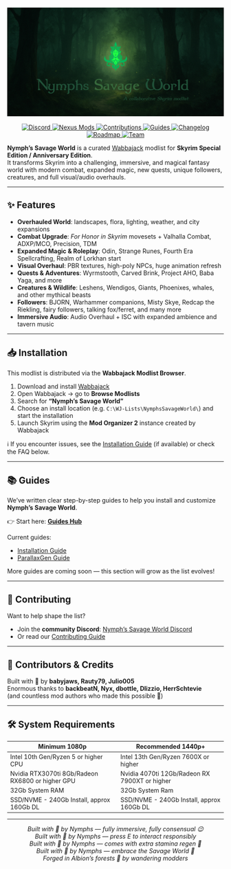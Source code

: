 <p align="center">
  <img src="./.github/assets/banner.png" alt="Nymphs Savage World Banner">
</p>

<p align="center">
  <a href="https://discord.gg/ezJVqBJvVj">
    <img src="https://img.shields.io/discord/1394645088235159643?label=Discord&style=flat-square&logo=discord&logoColor=white&labelColor=0a4d00&color=2e8b57" alt="Discord">
  </a>
  <a href="https://www.nexusmods.com/skyrimspecialedition/mods/154913">
    <img src="https://img.shields.io/badge/Nexus-NSW?style=flat-square&logo=nexusmods&logoColor=white&labelColor=0d4d00&color=3cb371" alt="Nexus Mods">
  </a>
  <a href="./.github/CONTRIBUTING.md">
    <img src="https://img.shields.io/badge/Contribute-Join%20Us?style=flat-square&logo=gitbook&logoColor=white&labelColor=114d00&color=2e8b57" alt="Contributions">
  </a>
  <a href="./.github/GUIDES.md">
    <img src="https://img.shields.io/badge/Guides-HowTo?style=flat-square&logo=readthedocs&logoColor=white&labelColor=1c4d00&color=006400" alt="Guides">
  </a>
  <a href="./.github/CHANGELOG.md">
    <img src="https://img.shields.io/badge/Changelog-History?style=flat-square&logo=readthedocs&logoColor=white&labelColor=1c4d00&color=006400" alt="Changelog">
  </a>
  <a href="./ROADMAP.md">
    <img src="https://img.shields.io/badge/Roadmap-Plans?style=flat-square&logo=github&logoColor=white&labelColor=1c4d00&color=2e8b57" alt="Roadmap">
  </a>
  <a href="./.github/TEAM.md">
    <img src="https://img.shields.io/badge/Team-Nymph%20Nerds?style=flat-square&logo=readthedocs&logoColor=white&labelColor=1c4d00&color=2e8b57" alt="Team">
  </a>
</p>


**Nymph’s Savage World** is a curated [Wabbajack](https://www.wabbajack.org/) modlist for **Skyrim Special Edition / Anniversary Edition**.  
It transforms Skyrim into a challenging, immersive, and magical fantasy world with modern combat, expanded magic, new quests, unique followers, creatures, and full visual/audio overhauls.

---

## ✨ Features

- **Overhauled World**: landscapes, flora, lighting, weather, and city expansions  
- **Combat Upgrade**: *For Honor in Skyrim* movesets + Valhalla Combat, ADXP/MCO, Precision, TDM  
- **Expanded Magic & Roleplay**: Odin, Strange Runes, Fourth Era Spellcrafting, Realm of Lorkhan start  
- **Visual Overhaul**: PBR textures, high-poly NPCs, huge animation refresh  
- **Quests & Adventures**: Wyrmstooth, Carved Brink, Project AHO, Baba Yaga, and more  
- **Creatures & Wildlife**: Leshens, Wendigos, Giants, Phoenixes, whales, and other mythical beasts  
- **Followers**: BJORN, Warhammer companions, Misty Skye, Redcap the Riekling, fairy followers, talking fox/ferret, and many more  
- **Immersive Audio**: Audio Overhaul + ISC with expanded ambience and tavern music  

---

## 📥 Installation

This modlist is distributed via the **Wabbajack Modlist Browser**.

1. Download and install [Wabbajack](https://github.com/wabbajack-tools/wabbajack/releases/latest/download/Wabbajack.exe)  
2. Open Wabbajack → go to **Browse Modlists**  
3. Search for **“Nymph’s Savage World”**  
4. Choose an install location (e.g. `C:\WJ-Lists\NymphsSavageWorld\`) and start the installation  
5. Launch Skyrim using the **Mod Organizer 2** instance created by Wabbajack  

ℹ️ If you encounter issues, see the [Installation Guide](./INSTALLATION.md) (if available) or check the FAQ below.  

---

## 📚 Guides

We’ve written clear step-by-step guides to help you install and customize **Nymph’s Savage World**.

👉 Start here: **[Guides Hub](./.github/GUIDES.md)**

Current guides:
- [Installation Guide](./.github/INSTALLATION.md)
- [ParallaxGen Guide](./.github/PARALLAXGEN.md)

More guides are coming soon — this section will grow as the list evolves!

---

## 🤝 Contributing

Want to help shape the list?  

- Join the **community Discord**: [Nymph’s Savage World Discord](https://discord.gg/ezJVqBJvVj)  
- Or read our [Contributing Guide](./.github/CONTRIBUTING.md)

---

## 👥 Contributors & Credits

Built with 💚 by **babyjaws, Rauty79, Julio005**  
Enormous thanks to **backbeatN, Nyx, dbottle, Dlizzio, HerrSchtevie**  
(and countless mod authors who made this possible 🌿)

---

## 🛠️ System Requirements

| Minimum 1080p              | Recommended 1440p+|
|--------------------|---------|
| Intel 10th Gen/Ryzen 5 or higher CPU             | Intel 13th Gen/Ryzen 7600X or higher |
| Nvidia RTX3070ti 8Gb/Radeon RX6800 or higher GPU | Nvidia 4070ti 12Gb/Radeon RX 7900XT or higher |
| 32Gb System RAM                                  | 32Gb System Ram |
| SSD/NVME - 240Gb Install, approx 160Gb DL        | SSD/NVME - 240Gb Install, approx 160Gb DL|

---

<p align="center">
  <em>Built with 💚 by Nymphs — fully immersive, fully consensual 😉</em><br>
  <em>Built with 💚 by Nymphs — press E to interact responsibly</em><br>
  <em>Built with 💚 by Nymphs — comes with extra stamina regen 🍃</em><br>
  <em>Built with 💚 by Nymphs — embrace the Savage World 🌿</em><br>
  <em>Forged in Albion’s forests 🌲 by wandering modders</em>
</p>































































